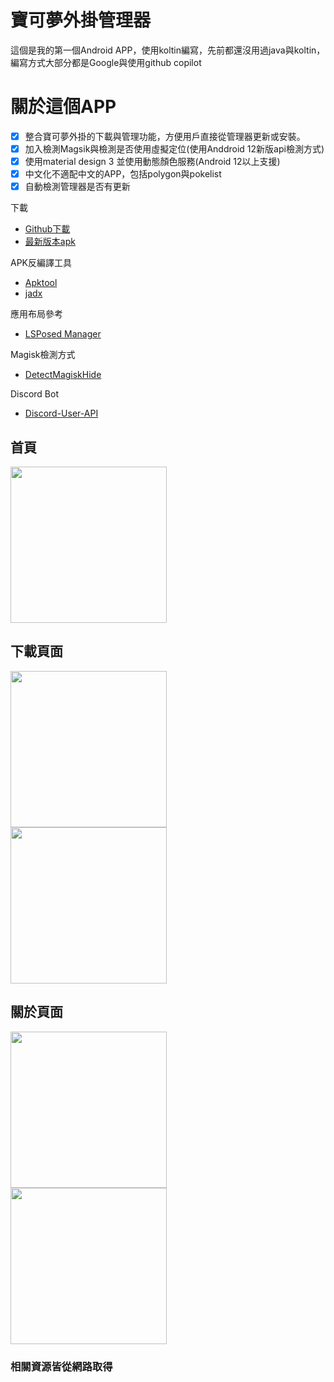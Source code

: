 # 寶可夢外掛管理器
這個是我的第一個Android APP，使用koltin編寫，先前都還沒用過java與koltin，編寫方式大部分都是Google與使用github copilot
# 關於這個APP
- [x] 整合寶可夢外掛的下載與管理功能，方便用戶直接從管理器更新或安裝。
- [x] 加入檢測Magsik與檢測是否使用虛擬定位(使用Anddroid 12新版api檢測方式)
- [x] 使用material design 3 並使用動態顏色服務(Android 12以上支援)
- [x] 中文化不適配中文的APP，包括polygon與pokelist
- [x] 自動檢測管理器是否有更新

下載
- [Github下載](https://github.com/lokey0905/POGO_Manager/releases)
- [最新版本apk](https://www.mediafire.com/file/5mdun6u78jr96rw/app-debug.apk/file)

APK反編譯工具
- [Apktool](https://github.com/iBotPeaches/Apktool)
- [jadx](https://github.com/skylot/jadx)

應用布局參考
- [LSPosed Manager](https://github.com/LSPosed/LSPosed)

Magisk檢測方式
- [DetectMagiskHide](https://github.com/darvincisec/DetectMagiskHide)

Discord Bot
- [Discord-User-API](https://github.com/netgian/Discord-User-API)

## 首頁
<img width="250" src="https://user-images.githubusercontent.com/69944626/236616765-d38d7e5b-9782-4550-8bb6-00710778f2e8.png" />

## 下載頁面
<img width="250" src="https://user-images.githubusercontent.com/69944626/236616720-d71262f7-934a-4d5d-8a59-d182645c4ba5.png" style="margin-right:10px" /> <img width="250" src="https://user-images.githubusercontent.com/69944626/236616748-fcf94ec2-debd-4aad-9c6c-6ae90854e987.png" style="margin-right:10px" />

## 關於頁面
<img width="250" src="https://user-images.githubusercontent.com/69944626/236616778-ca509a47-025e-46b3-8e2d-3031eeb30cd3.png" style="margin-right:10px" /> <img width="250" src="https://user-images.githubusercontent.com/69944626/236616814-1d081999-29db-4726-b459-0ce800e66a0f.png" style="margin-right:10px" />

### 相關資源皆從網路取得
